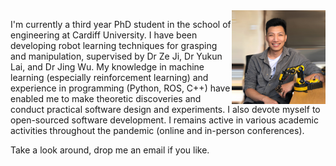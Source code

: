 <img style="float:right" src="/img/profile.png" width="150" height="150">

I'm currently a third year PhD student in the school of engineering at Cardiff University. I have been developing robot learning techniques for grasping and manipulation, supervised by Dr Ze Ji, Dr Yukun Lai, and Dr Jing Wu. My knowledge in machine learning (especially reinforcement learning) and experience in programming (Python, ROS, C++) have enabled me to make theoretic discoveries and conduct practical software design and experiments. I also devote myself to open-sourced software development. I remains active in various academic activities throughout the pandemic (online and in-person conferences).

Take a look around, drop me an email if you like.
